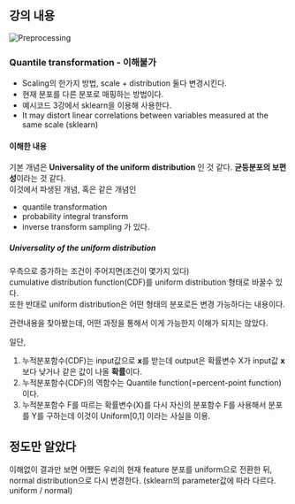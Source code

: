 ## 강의 내용

![Preprocessing](https://user-images.githubusercontent.com/28282381/114577454-f7c81d00-9cb6-11eb-96de-fe7dde5be0d0.png)


### Quantile transformation - 이해불가

* Scaling의 한가지 방법, scale + distribution 둘다 변경시킨다.
* 현재 분포를 다른 분포로 매핑하는 방법이다.  
* 예시코드 3강에서 sklearn을 이용해 사용한다.
* It may distort linear correlations between variables measured at the same scale (sklearn)

#### 이해한 내용
기본 개념은 **Universality of the uniform distribution** 인 것 같다. **균등분포의 보편성**이라는 것 같다.   
이것에서 파생된 개념, 혹은 같은 개념인
* quantile transformation
* probability integral transform
* inverse transform sampling
가 있다.  

##### Universality of the uniform distribution
우측으로 증가하는 조건이 주어지면(조건이 몇가지 있다)   
cumulative distribution function(CDF)를 uniform distribution 형태로 바꿀수 있다.      
또한 반대로 uniform distribution은 어떤 형태의 분포로든 변경 가능하다는 내용이다.   

관련내용을 찾아봤는데, 어떤 과정을 통해서 이게 가능한지 이해가 되지는 않았다.

일단, 

1. 누적분포함수(CDF)는 input값으로 **x**를 받는데 output은 확률변수 X가 input값 **x**보다 낮거나 같은 값이 나올 **확률**이다.
2. 누적분포함수(CDF)의 역함수는 Quantile function(=percent-point function)이다.
3. 누적분포함수 F를 따르는 확률변수(X)를 다시 자신의 분포함수 F를 사용해서 분포를 Y를 구하는데 이것이 Uniform[0,1] 이라는 사실을 이용.

정도만 알았다
------
이해없이 결과만 보면 어쨌든 우리의 현재 feature 분포를 uniform으로 전환한 뒤,  
normal distribution으로 다시 변경한다. (sklearn의 parameter값에 따라 다르다. uniform / normal)
